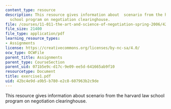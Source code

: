 ```yaml
---
content_type: resource
description: This resource gives information about  scenario from the harvard law
  school program on negotiation clearinghouse.
file: /courses/11-011-the-art-and-science-of-negotiation-spring-2006/42bc4e9da9b5b780e2c8607963b2c9de_exercise1.pdf
file_size: 21400
file_type: application/pdf
learning_resource_types:
- Assignments
license: https://creativecommons.org/licenses/by-nc-sa/4.0/
ocw_type: OCWFile
parent_title: Assignments
parent_type: CourseSection
parent_uid: 071b5e9c-d17c-9e09-ee5d-641665ab9f10
resourcetype: Document
title: exercise1.pdf
uid: 42bc4e9d-a9b5-b780-e2c8-607963b2c9de
---
```

This resource gives information about  scenario from the harvard law school program on negotiation clearinghouse.